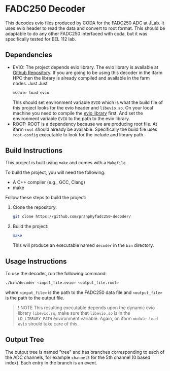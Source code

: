 # FADC250 Decoder

This decodes evio files produced by CODA for the FADC250 ADC at JLab. It uses evio header to read the data and convert to root format. This should be adaptable to do any other FADC250 interfaced with coda, but it was specifically tested for EEL 112 lab.


## Dependencies

   - EVIO: The project depends evio library. The evio library is available at [Github Repository](https://github.com/JeffersonLab/evio). If you are going to be using this decoder in the ifarm HPC then the library is already compiled and available in the farm nodes. Just Just
        ```bash
        module load evio
        ```
        This should set environment variable `EVIO` which is what the build file of this project looks for the evio header and `libevio.so`.
        On your local machine you need to compile the [evio library](https://github.com/JeffersonLab/evio) first. And set the environment variable `EVIO` to the path to the evio library.
   - ROOT: ROOT is a dependency because we are producing root file. At ifarm `root` should already be available. Specifically the build file uses `root-config` executable to look for the include and library path.



## Build Instructions

This project is built using `make` and comes with a `Makefile`.

To build the project, you will need the following:

*   A C++ compiler (e.g., GCC, Clang)
*   make

Follow these steps to build the project:

1.  Clone the repository:

    ```bash
    git clone https://github.com/pranphyfadc250-decoder/
    ```

2.  Build the project:

    ```bash
    make 
    ```
    This will produce an executable named `decoder` in the `bin` directory.

## Usage Instructions

To use the decoder, run the following command:

```bash
./bin/decoder <input_file.evio> <output_file.root>
```

where `<input_file>` is the path to the FADC250 data file and `<output_file>` is the path to the output file.

> ! NOTE
> This resulting executable depends upon the dynamic evio library `libevio.so`, make sure that `libevio.so` is in the `LD_LIBRARY_PATH` environment variable. Again, on ifarm `module load evio` should take care of this.

## Output Tree
The output tree is named "tree" and has branches corresponding to each of the ADC channels, for example `channel5` for the 5th channel (0 based index). Each entry in the branch is an event.


